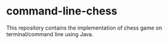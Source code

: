 # command-line-chess
This repository contains the implementation of chess game on terminal/command line using Java.

